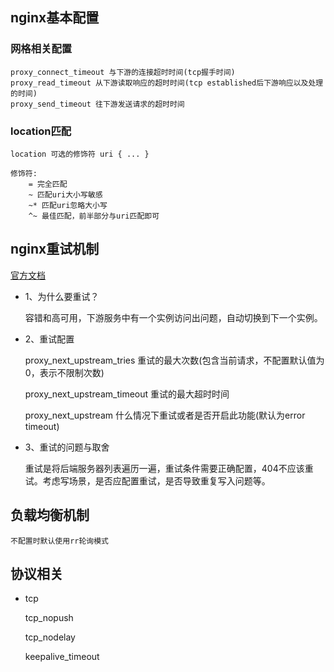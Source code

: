 
## nginx基本配置
    
### 网格相关配置
    proxy_connect_timeout 与下游的连接超时时间(tcp握手时间)
    proxy_read_timeout 从下游读取响应的超时时间(tcp established后下游响应以及处理的时间)
    proxy_send_timeout 往下游发送请求的超时时间

### location匹配

    location 可选的修饰符 uri { ... }

    修饰符:
        = 完全匹配
        ~ 匹配uri大小写敏感
        ~* 匹配uri忽略大小写
        ^~ 最佳匹配，前半部分与uri匹配即可

## nginx重试机制
[官方文档](http://nginx.org/en/docs/http/ngx_http_proxy_module.html)

* 1、为什么要重试？

    容错和高可用，下游服务中有一个实例访问出问题，自动切换到下一个实例。

* 2、重试配置

    proxy_next_upstream_tries 重试的最大次数(包含当前请求，不配置默认值为0，表示不限制次数)

    proxy_next_upstream_timeout 重试的最大超时时间
    
    proxy_next_upstream 什么情况下重试或者是否开启此功能(默认为error timeout)

* 3、重试的问题与取舍

    重试是将后端服务器列表遍历一遍，重试条件需要正确配置，404不应该重试。考虑写场景，是否应配置重试，是否导致重复写入问题等。

## 负载均衡机制
    不配置时默认使用rr轮询模式

## 协议相关
* tcp

    tcp_nopush

    tcp_nodelay

    keepalive_timeout
